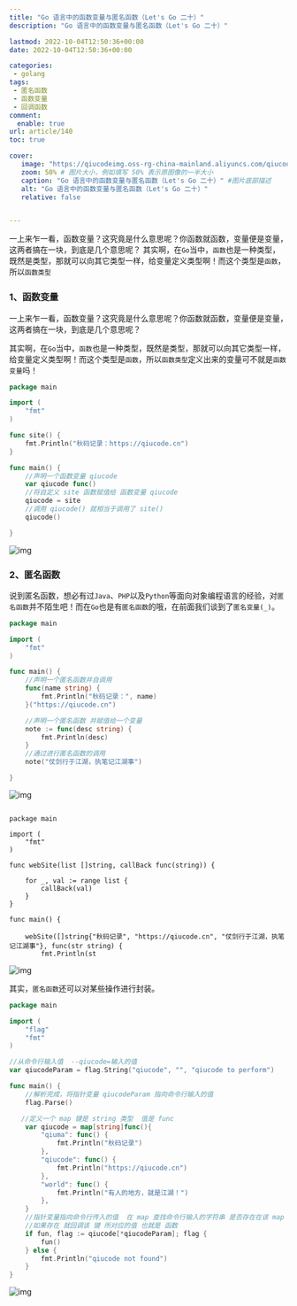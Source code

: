 ```yaml
---
title: "Go 语言中的函数变量与匿名函数（Let's Go 二十）"
description: "Go 语言中的函数变量与匿名函数（Let's Go 二十）"

lastmod: 2022-10-04T12:50:36+00:00
date: 2022-10-04T12:50:36+00:00

categories:
 - golang
tags:
 - 匿名函数
 - 函数变量
 - 回调函数
comment:
  enable: true
url: article/140
toc: true

cover:
   image: "https://qiucodeimg.oss-rg-china-mainland.aliyuncs.com/qiucode2020/1664887715876.png" #图片路径例如：posts/tech/123/123.png
   zoom: 50% # 图片大小，例如填写 50% 表示原图像的一半大小
   caption: "Go 语言中的函数变量与匿名函数（Let's Go 二十）" #图片底部描述
   alt: "Go 语言中的函数变量与匿名函数（Let's Go 二十）"
   relative: false


---
```


一上来乍一看，函数变量？这究竟是什么意思呢？你函数就函数，变量便是变量，这两者搞在一块，到底是几个意思呢？ 其实啊，在```Go```当中，```函数```也是一种类型，既然是类型，那就可以向其它类型一样，给变量定义类型啊！而这个类型是```函数```，所以```函数类型```

<!--more-->

### 1、函数变量

一上来乍一看，函数变量？这究竟是什么意思呢？你函数就函数，变量便是变量，这两者搞在一块，到底是几个意思呢？

其实啊，在`Go`当中，`函数`也是一种类型，既然是类型，那就可以向其它类型一样，给变量定义类型啊！而这个类型是`函数`，所以`函数类型`定义出来的变量可不就是`函数变量`吗！

```go
package main

import (
    "fmt"
)

func site() {
    fmt.Println("秋码记录：https://qiucode.cn")
}

func main() {
    //声明一个函数变量 qiucode
    var qiucode func()
    //将自定义 site 函数赋值给 函数变量 qiucode
    qiucode = site
    //调用 qiucode() 就相当于调用了 site()
    qiucode()

}
```



![img](https://qiucodeimg.oss-rg-china-mainland.aliyuncs.com/qiucode2020/1664887715876.png)

### 2、匿名函数

说到匿名函数，想必有过`Java`、`PHP`以及`Python`等面向对象编程语言的经验，对`匿名函数`并不陌生吧！而在`Go`也是有`匿名函数`的哦，在前面我们谈到了`匿名变量(_)`。

```go
package main

import (
    "fmt"
)

func main() {
    //声明一个匿名函数并自调用
    func(name string) {
        fmt.Println("秋码记录：", name)
    }("https://qiucode.cn")

    //声明一个匿名函数 并赋值给一个变量
    note := func(desc string) {
        fmt.Println(desc)
    }
    //通过进行匿名函数的调用
    note("仗剑行于江湖，执笔记江湖事")

}
```



![img](https://qiucodeimg.oss-rg-china-mainland.aliyuncs.com/qiucode2020/1664887746919.png)

```golang

package main

import (
    "fmt"
)

func webSite(list []string, callBack func(string)) {

    for _, val := range list {
        callBack(val)
    }
}

func main() {

    webSite([]string{"秋码记录", "https://qiucode.cn", "仗剑行于江湖，执笔记江湖事"}, func(str string) {
        fmt.Println(st
```



![img](https://qiucodeimg.oss-rg-china-mainland.aliyuncs.com/qiucode2020/1664887783523.png)

其实，`匿名函数`还可以对某些操作进行封装。

```go
package main

import (
    "flag"
    "fmt"
)

//从命令行输入值  --qiucode=输入的值
var qiucodeParam = flag.String("qiucode", "", "qiucode to perform")

func main() {
    //解析完成，将指针变量 qiucodeParam 指向命令行输入的值
    flag.Parse()

   //定义一个 map 键是 string 类型  值是 func
    var qiucode = map[string]func(){
        "qiuma": func() {
            fmt.Println("秋码记录")
        },
        "qiucode": func() {
            fmt.Println("https://qiucode.cn")
        },
        "world": func() {
            fmt.Println("有人的地方，就是江湖！")
        },
    }
    //指针变量指向命令行传入的值  在 map 查找命令行输入的字符串 是否存在在该 map 中 
    //如果存在 就回调该 键 所对应的值 也就是 函数
    if fun, flag := qiucode[*qiucodeParam]; flag {
        fun()
    } else {
        fmt.Println("qiucode not found")
    }
}
```



![img](https://qiucodeimg.oss-rg-china-mainland.aliyuncs.com/qiucode2020/1664887812444.png)